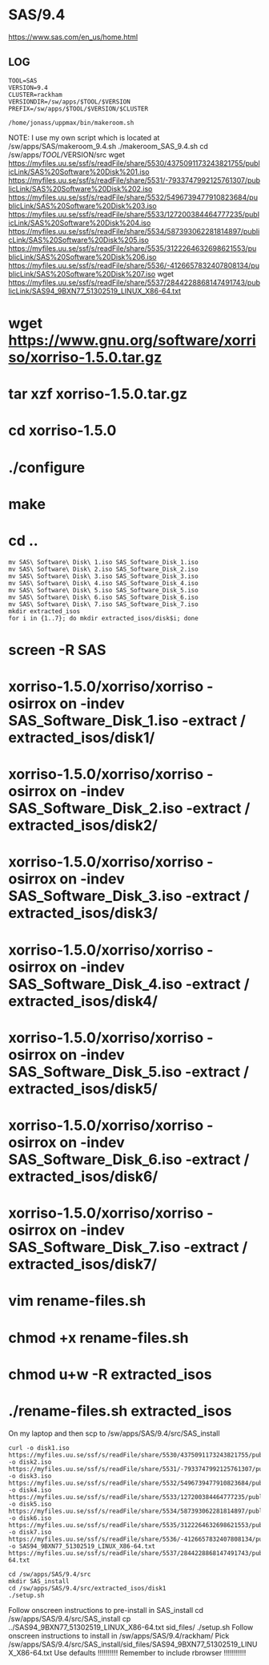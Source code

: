 SAS/9.4
========================

<https://www.sas.com/en_us/home.html>

LOG
---

    TOOL=SAS
    VERSION=9.4
    CLUSTER=rackham
    VERSIONDIR=/sw/apps/$TOOL/$VERSION
    PREFIX=/sw/apps/$TOOL/$VERSION/$CLUSTER

    /home/jonass/uppmax/bin/makeroom.sh

NOTE: I use my own script which is located at /sw/apps/SAS/makeroom_9.4.sh
    ./makeroom_SAS_9.4.sh
    cd /sw/apps/$TOOL/$VERSION/src
    wget https://myfiles.uu.se/ssf/s/readFile/share/5530/4375091173243821755/publicLink/SAS%20Software%20Disk%201.iso https://myfiles.uu.se/ssf/s/readFile/share/5531/-7933747992125761307/publicLink/SAS%20Software%20Disk%202.iso https://myfiles.uu.se/ssf/s/readFile/share/5532/5496739477910823684/publicLink/SAS%20Software%20Disk%203.iso https://myfiles.uu.se/ssf/s/readFile/share/5533/127200384464777235/publicLink/SAS%20Software%20Disk%204.iso https://myfiles.uu.se/ssf/s/readFile/share/5534/587393062281814897/publicLink/SAS%20Software%20Disk%205.iso https://myfiles.uu.se/ssf/s/readFile/share/5535/3122264632698621553/publicLink/SAS%20Software%20Disk%206.iso https://myfiles.uu.se/ssf/s/readFile/share/5536/-4126657832407808134/publicLink/SAS%20Software%20Disk%207.iso
    wget https://myfiles.uu.se/ssf/s/readFile/share/5537/2844228868147491743/publicLink/SAS94_9BXN77_51302519_LINUX_X86-64.txt
#    wget https://www.gnu.org/software/xorriso/xorriso-1.5.0.tar.gz
#    tar xzf xorriso-1.5.0.tar.gz
#    cd xorriso-1.5.0
#    ./configure
#    make
#    cd ..
    mv SAS\ Software\ Disk\ 1.iso SAS_Software_Disk_1.iso
    mv SAS\ Software\ Disk\ 2.iso SAS_Software_Disk_2.iso
    mv SAS\ Software\ Disk\ 3.iso SAS_Software_Disk_3.iso
    mv SAS\ Software\ Disk\ 4.iso SAS_Software_Disk_4.iso
    mv SAS\ Software\ Disk\ 5.iso SAS_Software_Disk_5.iso
    mv SAS\ Software\ Disk\ 6.iso SAS_Software_Disk_6.iso
    mv SAS\ Software\ Disk\ 7.iso SAS_Software_Disk_7.iso
    mkdir extracted_isos
    for i in {1..7}; do mkdir extracted_isos/disk$i; done
#    screen -R SAS
#    xorriso-1.5.0/xorriso/xorriso -osirrox on -indev SAS_Software_Disk_1.iso -extract / extracted_isos/disk1/
#    xorriso-1.5.0/xorriso/xorriso -osirrox on -indev SAS_Software_Disk_2.iso -extract / extracted_isos/disk2/
#    xorriso-1.5.0/xorriso/xorriso -osirrox on -indev SAS_Software_Disk_3.iso -extract / extracted_isos/disk3/
#    xorriso-1.5.0/xorriso/xorriso -osirrox on -indev SAS_Software_Disk_4.iso -extract / extracted_isos/disk4/
#    xorriso-1.5.0/xorriso/xorriso -osirrox on -indev SAS_Software_Disk_5.iso -extract / extracted_isos/disk5/
#    xorriso-1.5.0/xorriso/xorriso -osirrox on -indev SAS_Software_Disk_6.iso -extract / extracted_isos/disk6/
#    xorriso-1.5.0/xorriso/xorriso -osirrox on -indev SAS_Software_Disk_7.iso -extract / extracted_isos/disk7/
#    vim rename-files.sh
#    chmod +x rename-files.sh
#    chmod u+w -R extracted_isos
#    ./rename-files.sh extracted_isos

On my laptop and then scp to /sw/apps/SAS/9.4/src/SAS_install

    curl -o disk1.iso https://myfiles.uu.se/ssf/s/readFile/share/5530/4375091173243821755/publicLink/SAS%20Software%20Disk%201.iso -o disk2.iso https://myfiles.uu.se/ssf/s/readFile/share/5531/-7933747992125761307/publicLink/SAS%20Software%20Disk%202.iso -o disk3.iso https://myfiles.uu.se/ssf/s/readFile/share/5532/5496739477910823684/publicLink/SAS%20Software%20Disk%203.iso -o disk4.iso https://myfiles.uu.se/ssf/s/readFile/share/5533/127200384464777235/publicLink/SAS%20Software%20Disk%204.iso -o disk5.iso https://myfiles.uu.se/ssf/s/readFile/share/5534/587393062281814897/publicLink/SAS%20Software%20Disk%205.iso -o disk6.iso https://myfiles.uu.se/ssf/s/readFile/share/5535/3122264632698621553/publicLink/SAS%20Software%20Disk%206.iso -o disk7.iso https://myfiles.uu.se/ssf/s/readFile/share/5536/-4126657832407808134/publicLink/SAS%20Software%20Disk%207.iso -o SAS94_9BXN77_51302519_LINUX_X86-64.txt https://myfiles.uu.se/ssf/s/readFile/share/5537/2844228868147491743/publicLink/SAS94_9BXN77_51302519_LINUX_X86-64.txt

    cd /sw/apps/SAS/9.4/src
    mkdir SAS_install
    cd /sw/apps/SAS/9.4/src/extracted_isos/disk1
    ./setup.sh
Follow onscreen instructions to pre-install in SAS_install
    cd /sw/apps/SAS/9.4/src/SAS_install
    cp ../SAS94_9BXN77_51302519_LINUX_X86-64.txt sid_files/
    ./setup.sh
Follow onscreen instructions to install in /sw/apps/SAS/9.4/rackham/
Pick /sw/apps/SAS/9.4/src/SAS_install/sid_files/SAS94_9BXN77_51302519_LINUX_X86-64.txt
Use defaults
!!!!!!!!!! Remember to include rbrowser !!!!!!!!!!!
